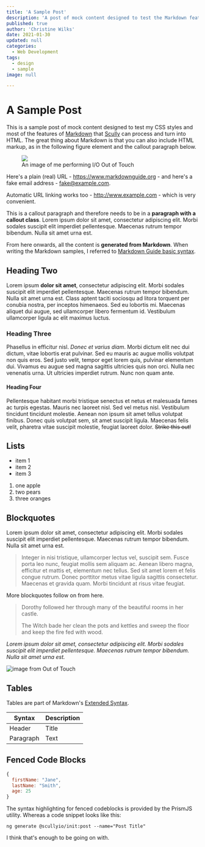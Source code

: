 ```yaml
---
title: 'A Sample Post'
description: 'A post of mock content designed to test the Markdown features supported by Scully and my CSS styles.'
published: true
author: 'Christine Wilks'
date: 2021-01-30
updated: null
categories:
  - Web Development
tags:
  - design
  - sample
image: null

---
```


# A Sample Post

This is a sample post of mock content designed to test my CSS styles and most of the features of [Markdown](https://www.markdownguide.org/) that [Scully](https://scully.io/) can process and turn into HTML. The great thing about Markdown is that you can also include HTML markup, as in the following figure element and the callout paragraph below.

<figure>
  <img src="/assets/img/io-outoftouch.png">
<figcaption>An image of me performing I/O Out of Touch</figcaption>
</figure>

Here's a plain (real) URL - <https://www.markdownguide.org> - and here's a fake email address - <fake@example.com>.

Automatic URL linking works too - http://www.example.com - which is very convenient.

<p class="callout">This is a callout paragraph and therefore needs to be in a <strong>paragraph with a callout class</strong>. Lorem ipsum dolor sit amet, consectetur adipiscing elit. Morbi sodales suscipit elit imperdiet pellentesque. Maecenas rutrum tempor bibendum. Nulla sit amet urna est.</p>

From here onwards, all the content is **generated from Markdown**. When writing the Markdown samples, I referred to [Markdown Guide basic syntax](https://www.markdownguide.org/basic-syntax/).

## Heading Two

Lorem ipsum **dolor sit amet**, consectetur adipiscing elit. Morbi sodales suscipit elit imperdiet pellentesque. Maecenas rutrum tempor bibendum. Nulla sit amet urna est. Class aptent taciti sociosqu ad litora torquent per conubia nostra, per inceptos himenaeos. Sed eu lobortis mi. Maecenas aliquet dui augue, sed ullamcorper libero fermentum id. Vestibulum ullamcorper ligula ac elit maximus luctus.

### Heading Three

Phasellus in efficitur nisl. *Donec et varius diam*. Morbi dictum elit nec dui dictum, vitae lobortis erat pulvinar. Sed eu mauris ac augue mollis volutpat non quis eros. Sed justo velit, tempor eget lorem quis, pulvinar elementum dui. Vivamus eu augue sed magna sagittis ultricies quis non orci. Nulla nec venenatis urna. Ut ultricies imperdiet rutrum. Nunc non quam ante.

#### Heading Four

Pellentesque habitant morbi tristique senectus et netus et malesuada fames ac turpis egestas. Mauris nec laoreet nisl. Sed vel metus nisl. Vestibulum tincidunt tincidunt molestie. Aenean non ipsum sit amet tellus volutpat finibus. Donec quis volutpat sem, sit amet suscipit ligula. Maecenas felis velit, pharetra vitae suscipit molestie, feugiat laoreet dolor. ~~Strike this out!~~

## Lists

- item 1
- item 2
- item 3

1. one apple
2. two pears
3. three oranges

## Blockquotes

Lorem ipsum dolor sit amet, consectetur adipiscing elit. Morbi sodales suscipit elit imperdiet pellentesque. Maecenas rutrum tempor bibendum. Nulla sit amet urna est.

> Integer in nisi tristique, ullamcorper lectus vel, suscipit sem. Fusce porta leo nunc, feugiat mollis sem aliquam ac. Aenean libero magna, efficitur et mattis et, elementum nec tellus. Sed sit amet lorem et felis congue rutrum. Donec porttitor metus vitae ligula sagittis consectetur. Maecenas et gravida quam. Morbi tincidunt at risus vitae feugiat.

More blockquotes follow on from here.

> Dorothy followed her through many of the beautiful rooms in her castle.
>
> The Witch bade her clean the pots and kettles and sweep the floor and keep the fire fed with wood.

*Lorem ipsum dolor sit amet, consectetur adipiscing elit. Morbi sodales suscipit elit imperdiet pellentesque. Maecenas rutrum tempor bibendum. Nulla sit amet urna est.*

![image from Out of Touch](assets/img/outoftouch.png)

## Tables

Tables are part of Markdown's [Extended Syntax](https://www.markdownguide.org/extended-syntax/).

| Syntax      | Description |
| ----------- | ----------- |
| Header      | Title       |
| Paragraph   | Text        |

## Fenced Code Blocks

```js
{
  firstName: "Jane",
  lastName: "Smith",
  age: 25
}
```

The syntax highlighting for fenced codeblocks is provided by the PrismJS utility. Whereas a code snippet looks like this:

`ng generate @scullyio/init:post --name="Post Title"`

I think that's enough to be going on with.
